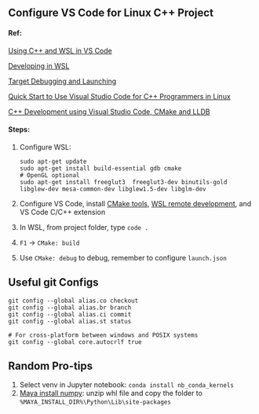 ## Configure VS Code for Linux C++ Project

#### Ref:

[Using C++ and WSL in VS Code](https://code.visualstudio.com/docs/cpp/config-wsl)

[Developing in WSL](https://code.visualstudio.com/docs/remote/wsl)

[Target Debugging and Launching](https://vector-of-bool.github.io/docs/vscode-cmake-tools/debugging.html)

[Quick Start to Use Visual Studio Code for C++ Programmers in Linux](https://www.codeproject.com/Articles/1184735/Quick-Start-to-Use-Visual-Studio-Code-for-Cplusplu)

[C++ Development using Visual Studio Code, CMake and LLDB](https://medium.com/audelabs/c-development-using-visual-studio-code-cmake-and-lldb-d0f13d38c563)



#### Steps:

1. Configure WSL:

   ```
   sudo apt-get update
   sudo apt-get install build-essential gdb cmake
   # OpenGL optional
   sudo apt-get install freeglut3  freeglut3-dev binutils-gold libglew-dev mesa-common-dev libglew1.5-dev libglm-dev 
   ```

2. Configure VS Code, install [CMake tools](https://marketplace.visualstudio.com/items?itemName=vector-of-bool.cmake-tools), [WSL remote development](https://marketplace.visualstudio.com/items?itemName=ms-vscode-remote.vscode-remote-extensionpack), and VS Code C/C++ extension

3. In WSL, from project folder, type `code .`

4. `F1` -> `CMake: build`

5. Use `CMake: debug` to debug, remember to configure `launch.json`



## Useful git Configs

```
git config --global alias.co checkout
git config --global alias.br branch
git config --global alias.ci commit
git config --global alias.st status

# For cross-platform between windows and POSIX systems
git config --global core.autocrlf true
```



## Random Pro-tips

1. Select venv in Jupyter notebook: `conda install nb_conda_kernels`
2. [Maya install numpy](https://forums.autodesk.com/t5/maya-programming/guide-how-to-install-numpy-scipy-in-maya-windows-64-bit/td-p/5796722): unzip whl file and copy the folder to `%MAYA_INSTALL_DIR%\Python\Lib\site-packages`